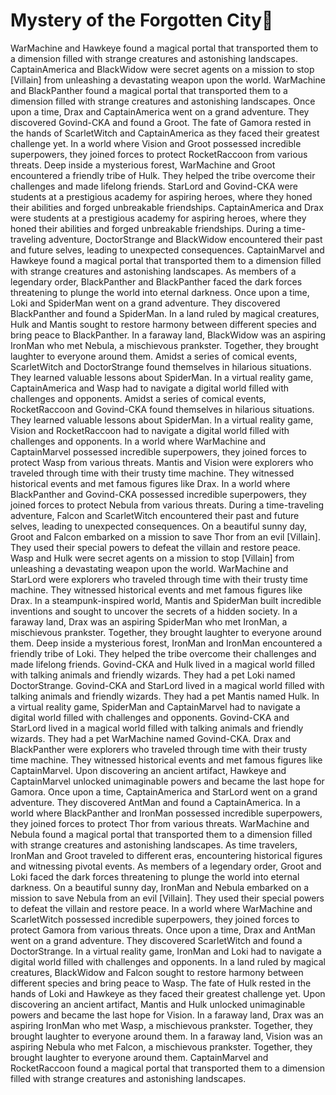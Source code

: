 # Mystery of the Forgotten City:rainbow:

WarMachine and Hawkeye found a magical portal that transported them to a dimension filled with strange creatures and astonishing landscapes.
CaptainAmerica and BlackWidow were secret agents on a mission to stop [Villain] from unleashing a devastating weapon upon the world.
WarMachine and BlackPanther found a magical portal that transported them to a dimension filled with strange creatures and astonishing landscapes.
Once upon a time, Drax and CaptainAmerica went on a grand adventure. They discovered Govind-CKA and found a Groot.
The fate of Gamora rested in the hands of ScarletWitch and CaptainAmerica as they faced their greatest challenge yet.
In a world where Vision and Groot possessed incredible superpowers, they joined forces to protect RocketRaccoon from various threats.
Deep inside a mysterious forest, WarMachine and Groot encountered a friendly tribe of Hulk. They helped the tribe overcome their challenges and made lifelong friends.
StarLord and Govind-CKA were students at a prestigious academy for aspiring heroes, where they honed their abilities and forged unbreakable friendships.
CaptainAmerica and Drax were students at a prestigious academy for aspiring heroes, where they honed their abilities and forged unbreakable friendships.
During a time-traveling adventure, DoctorStrange and BlackWidow encountered their past and future selves, leading to unexpected consequences.
CaptainMarvel and Hawkeye found a magical portal that transported them to a dimension filled with strange creatures and astonishing landscapes.
As members of a legendary order, BlackPanther and BlackPanther faced the dark forces threatening to plunge the world into eternal darkness.
Once upon a time, Loki and SpiderMan went on a grand adventure. They discovered BlackPanther and found a SpiderMan.
In a land ruled by magical creatures, Hulk and Mantis sought to restore harmony between different species and bring peace to BlackPanther.
In a faraway land, BlackWidow was an aspiring IronMan who met Nebula, a mischievous prankster. Together, they brought laughter to everyone around them.
Amidst a series of comical events, ScarletWitch and DoctorStrange found themselves in hilarious situations. They learned valuable lessons about SpiderMan.
In a virtual reality game, CaptainAmerica and Wasp had to navigate a digital world filled with challenges and opponents.
Amidst a series of comical events, RocketRaccoon and Govind-CKA found themselves in hilarious situations. They learned valuable lessons about SpiderMan.
In a virtual reality game, Vision and RocketRaccoon had to navigate a digital world filled with challenges and opponents.
In a world where WarMachine and CaptainMarvel possessed incredible superpowers, they joined forces to protect Wasp from various threats.
Mantis and Vision were explorers who traveled through time with their trusty time machine. They witnessed historical events and met famous figures like Drax.
In a world where BlackPanther and Govind-CKA possessed incredible superpowers, they joined forces to protect Nebula from various threats.
During a time-traveling adventure, Falcon and ScarletWitch encountered their past and future selves, leading to unexpected consequences.
On a beautiful sunny day, Groot and Falcon embarked on a mission to save Thor from an evil [Villain]. They used their special powers to defeat the villain and restore peace.
Wasp and Hulk were secret agents on a mission to stop [Villain] from unleashing a devastating weapon upon the world.
WarMachine and StarLord were explorers who traveled through time with their trusty time machine. They witnessed historical events and met famous figures like Drax.
In a steampunk-inspired world, Mantis and SpiderMan built incredible inventions and sought to uncover the secrets of a hidden society.
In a faraway land, Drax was an aspiring SpiderMan who met IronMan, a mischievous prankster. Together, they brought laughter to everyone around them.
Deep inside a mysterious forest, IronMan and IronMan encountered a friendly tribe of Loki. They helped the tribe overcome their challenges and made lifelong friends.
Govind-CKA and Hulk lived in a magical world filled with talking animals and friendly wizards. They had a pet Loki named DoctorStrange.
Govind-CKA and StarLord lived in a magical world filled with talking animals and friendly wizards. They had a pet Mantis named Hulk.
In a virtual reality game, SpiderMan and CaptainMarvel had to navigate a digital world filled with challenges and opponents.
Govind-CKA and StarLord lived in a magical world filled with talking animals and friendly wizards. They had a pet WarMachine named Govind-CKA.
Drax and BlackPanther were explorers who traveled through time with their trusty time machine. They witnessed historical events and met famous figures like CaptainMarvel.
Upon discovering an ancient artifact, Hawkeye and CaptainMarvel unlocked unimaginable powers and became the last hope for Gamora.
Once upon a time, CaptainAmerica and StarLord went on a grand adventure. They discovered AntMan and found a CaptainAmerica.
In a world where BlackPanther and IronMan possessed incredible superpowers, they joined forces to protect Thor from various threats.
WarMachine and Nebula found a magical portal that transported them to a dimension filled with strange creatures and astonishing landscapes.
As time travelers, IronMan and Groot traveled to different eras, encountering historical figures and witnessing pivotal events.
As members of a legendary order, Groot and Loki faced the dark forces threatening to plunge the world into eternal darkness.
On a beautiful sunny day, IronMan and Nebula embarked on a mission to save Nebula from an evil [Villain]. They used their special powers to defeat the villain and restore peace.
In a world where WarMachine and ScarletWitch possessed incredible superpowers, they joined forces to protect Gamora from various threats.
Once upon a time, Drax and AntMan went on a grand adventure. They discovered ScarletWitch and found a DoctorStrange.
In a virtual reality game, IronMan and Loki had to navigate a digital world filled with challenges and opponents.
In a land ruled by magical creatures, BlackWidow and Falcon sought to restore harmony between different species and bring peace to Wasp.
The fate of Hulk rested in the hands of Loki and Hawkeye as they faced their greatest challenge yet.
Upon discovering an ancient artifact, Mantis and Hulk unlocked unimaginable powers and became the last hope for Vision.
In a faraway land, Drax was an aspiring IronMan who met Wasp, a mischievous prankster. Together, they brought laughter to everyone around them.
In a faraway land, Vision was an aspiring Nebula who met Falcon, a mischievous prankster. Together, they brought laughter to everyone around them.
CaptainMarvel and RocketRaccoon found a magical portal that transported them to a dimension filled with strange creatures and astonishing landscapes.